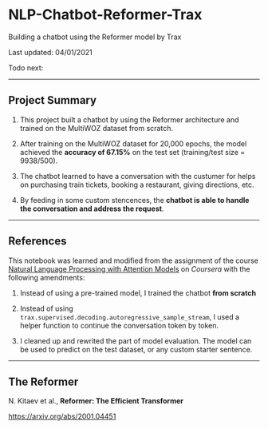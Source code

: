 # NLP-Chatbot-Reformer-Trax
Building a chatbot using the Reformer model by Trax


Last updated: 04/01/2021

Todo next: 

---
## Project Summary

1. This project built a chatbot by using the Reformer architecture and trained on the MultiWOZ dataset from scratch.

2. After training on the MultiWOZ dataset for 20,000 epochs, the model achieved the **accuracy of 67.15%** on the test set (training/test size = 9938/500).

3. The chatbot learned to have a conversation with the custumer for helps on purchasing train tickets, booking a restaurant, giving directions, etc.

4. By feeding in some custom stencences, the **chatbot is able to handle the conversation and address the request**.

---

## References

This notebook was learned and modified from the assignment of the course [Natural Language Processing with Attention Models](https://www.coursera.org/learn/attention-models-in-nlp) on *Coursera* with the following amendments:

1. Instead of using a pre-trained model, I trained the chatbot **from scratch**

2. Instead of using `trax.supervised.decoding.autoregressive_sample_stream`, I used a helper function to continue the conversation token by token.

3. I cleaned up and rewrited the part of model evaluation. The model can be used to predict on the test dataset, or any custom starter sentence.

---

## The Reformer

N. Kitaev et al., **Reformer: The Efficient Transformer**

https://arxiv.org/abs/2001.04451



